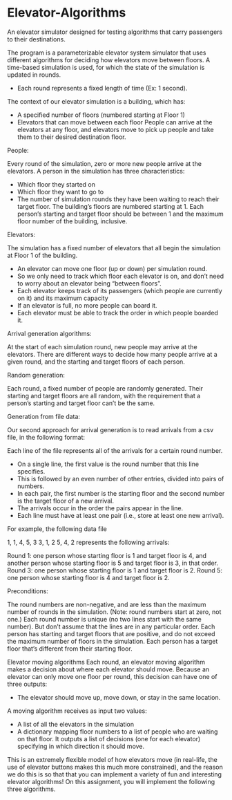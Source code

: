 # Elevator-Algorithms
An elevator simulator designed for testing algorithms that carry passengers to their destinations.


The program is a parameterizable elevator system simulator that uses different algorithms for deciding how elevators move between floors.
A time-based simulation is used, for which the state of the simulation is updated in rounds. 
  - Each round represents a fixed length of time (Ex: 1 second).

The context of our elevator simulation is a building, which has:
  - A specified number of floors (numbered starting at Floor 1) 
  - Elevators that can move between each floor
 People can arrive at the elevators at any floor, and elevators move to pick up people and take them to their desired destination floor.
 
People:

Every round of the simulation, zero or more new people arrive at the elevators.
A person in the simulation has three characteristics: 
  - Which floor they started on
  - Which floor they want to go to
  - The number of simulation rounds they have been waiting to reach their target floor. 
The building’s floors are numbered starting at 1. 
Each person’s starting and target floor should be between 1 and the maximum floor number of the building, inclusive.

Elevators:

The simulation has a fixed number of elevators that all begin the simulation at Floor 1 of the building. 
  - An elevator can move one floor (up or down) per simulation round. 
  - So we only need to track which floor each elevator is on, and don’t need to worry about an elevator being “between floors”. 
  - Each elevator keeps track of its passengers (which people are currently on it) and its maximum capacity
  - If an elevator is full, no more people can board it. 
  - Each elevator must be able to track the order in which people boarded it.

Arrival generation algorithms:

At the start of each simulation round, new people may arrive at the elevators. 
There are different ways to decide how many people arrive at a given round, and the starting and target floors of each person.

Random generation:

Each round, a fixed number of people are randomly generated. 
Their starting and target floors are all random, with the requirement that a person’s starting and target floor can’t be the same.

Generation from file data:

Our second approach for arrival generation is to read arrivals from a csv file, in the following format:

Each line of the file represents all of the arrivals for a certain round number.
  - On a single line, the first value is the round number that this line specifies. 
  - This is followed by an even number of other entries, divided into pairs of numbers. 
  - In each pair, the first number is the starting floor and the second number is the target floor of a new arrival. 
  - The arrivals occur in the order the pairs appear in the line. 
  - Each line must have at least one pair (i.e., store at least one new arrival).
  
For example, the following data file

1, 1, 4, 5, 3
3, 1, 2
5, 4, 2
represents the following arrivals:

Round 1: one person whose starting floor is 1 and target floor is 4, and another person whose starting floor is 5 and target floor is 3, in that order.
Round 3: one person whose starting floor is 1 and target floor is 2.
Round 5: one person whose starting floor is 4 and target floor is 2.

Preconditions:

The round numbers are non-negative, and are less than the maximum number of rounds in the simulation. (Note: round numbers start at zero, not one.)
Each round number is unique (no two lines start with the same number). But don’t assume that the lines are in any particular order.
Each person has starting and target floors that are positive, and do not exceed the maximum number of floors in the simulation.
Each person has a target floor that’s different from their starting floor.

Elevator moving algorithms
Each round, an elevator moving algorithm makes a decision about where each elevator should move. 
Because an elevator can only move one floor per round, this decision can have one of three outputs: 
  - The elevator should move up, move down, or stay in the same location.

A moving algorithm receives as input two values:
  - A list of all the elevators in the simulation
  - A dictionary mapping floor numbers to a list of people who are waiting on that floor. 
It outputs a list of decisions (one for each elevator) specifying in which direction it should move.

This is an extremely flexible model of how elevators move (in real-life, the use of elevator buttons makes this much more constrained), and the reason we do this is so that that you can implement a variety of fun and interesting elevator algorithms! On this assignment, you will implement the following three algorithms.

